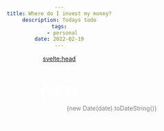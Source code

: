 ```yaml
---
title: Where do I invest my money?
description: Todays todo
tags:
  - personal
date: 2022-02-19
---
```


<svelte:head>

  <meta name="description" content={title} />
</svelte:head>

<div class="box">

<h1>{title}</h1>
<p class="date">{new Date(date).toDateString()}</p>

This is First post

</div>

<style>
  * {
    margin: 0 auto;
    text-align: center;
    color: white;
  }
  .box {
    width: 90%;
  }
  h1 {
    font-size: 2rem
  }
  .date {
    text-align: right;
    color: gray;
  }
 
</style>
